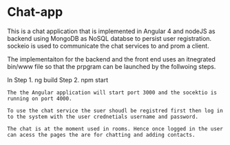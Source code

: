 # Chat-app
This is a chat application that is implemented in Angular 4 and nodeJS as backend using MongoDB as NoSQL databse to persist user registration.
sockeio is used to communicate the chat services to and prom a client.

The implementaiton for the backend and the front end uses an itnegrated bin/www file so that the prpgram can be launched by 
the follwoing steps.

In  Step 1. ng build
    Step 2. npm start
    
    The the Angular application will start port 3000 and the socektio is running on port 4000.
    
    To use the chat service the suer shoudl be registred first then log in to the system with the user crednetials username and password.
    
    The chat is at the moment used in rooms. Hence once logged in the user can acess the pages the are for chatting and adding contacts.

